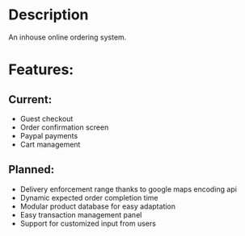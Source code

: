 # Description
An inhouse online ordering system.

# Features:
## Current:
- Guest checkout
- Order confirmation screen
- Paypal payments
- Cart management
## Planned: 
- Delivery enforcement range thanks to google maps encoding api
- Dynamic expected order completion time
- Modular product database for easy adaptation
- Easy transaction management panel
- Support for customized input from users
